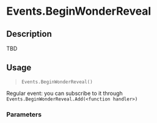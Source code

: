 # Events.BeginWonderReveal
## Description
TBD

## Usage
> `Events.BeginWonderReveal()`

Regular event: you can subscribe to it through `Events.BeginWonderReveal.Add(<function handler>)`

### Parameters
